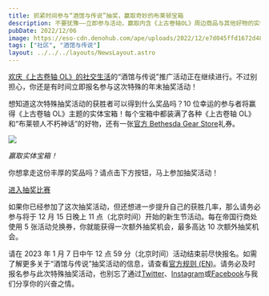 ```yaml
---
title: 抓紧时间参与“酒馆与传说”抽奖，赢取奇妙的布莱顿宝箱
description: 不要犹豫——立即参与活动，赢取内含《上古卷轴OL》周边商品与其他好物的实体宝箱！
pubDate: 2022/12/06
image: https://eso-cdn.denohub.com/ape/uploads/2022/12/e7d045ffd1672d4888af69676d34f822.jpg
tags: ["社区", "酒馆与传说"]
layout: ../../../layouts/NewsLayout.astro
---
```


[欢庆《上古卷轴 OL》的社交生活](https://www.elderscrollsonline.com/cn/news/category/tavernsandtales)的“酒馆与传说”推广活动正在继续进行。不过别担心，你还是有时间立即报名参与这次特殊的年末抽奖活动！

想知道这次特殊抽奖活动的获胜者可以得到什么奖品吗？10 位幸运的参与者将赢得《上古卷轴
OL》主题的实体宝箱！每个宝箱中都装满了各种《上古卷轴
OL》和“布莱顿人不朽神话”的好物，还有一张[官方 Bethesda Gear Store](https://international.gear.bethesda.net)礼券。

![](https://eso-cdn.denohub.com/ape/uploads/2022/10/d5d8cdbecdc2a43ab95c7beb1864cc67.jpg)

<p class="text-gray-500 text-sm text-center"><i>赢取实体宝箱！</i></p>

你想拿走这份丰厚的奖品吗？请点击下方按钮，马上参加抽奖活动！

[进入抽奖比赛](https://woobox.com/d3a52j)

如果你已经参加了这次抽奖活动，但还想进一步提升自己的获胜几率，那么请务必参与将于 12 月 15 日晚上 11
点（北京时间）开始的新生节活动。每在帝国行商处使用 5 张活动兑换券，你就能获得一次额外抽奖机会，最多高达 10
次额外抽奖机会。

请在 2023 年 1 月 7 日中午 12 点 59
分（北京时间）活动结束前尽快报名。如需了解更多关于“酒馆与传说”抽奖活动的信息，请查看[官方规则 (EN)](https://woobox.com/d3a52j/rules)。请务必及时报名参与此次特殊抽奖活动，也别忘了通过[Twitter](https://twitter.com/TESOnline)、[Instagram](https://www.instagram.com/elderscrollsonline/)或[Facebook](https://www.facebook.com/ElderScrollsOnline)与我们分享你的兴奋之情。
